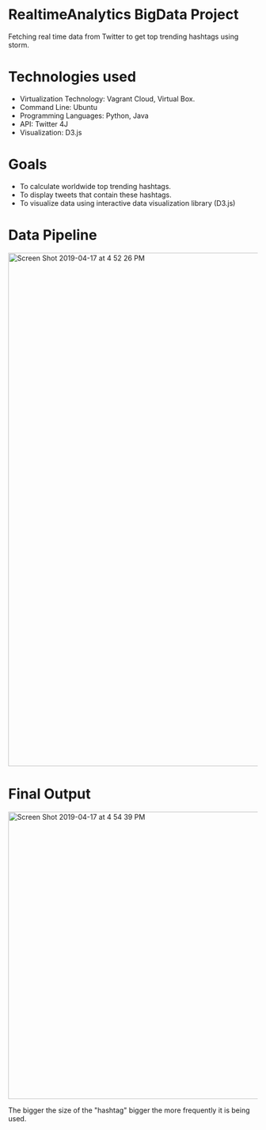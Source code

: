 # RealtimeAnalytics BigData Project
Fetching real time data from Twitter to get top trending hashtags using storm.

# Technologies used
- Virtualization Technology: Vagrant Cloud, Virtual Box.
- Command Line: Ubuntu
- Programming Languages: Python, Java
- API: Twitter 4J
- Visualization: D3.js


# Goals
- To calculate worldwide top trending hashtags.
- To display tweets that contain these hashtags.
- To visualize data using interactive data visualization library (D3.js)

# Data Pipeline

<img width="1038" alt="Screen Shot 2019-04-17 at 4 52 26 PM" src="https://user-images.githubusercontent.com/26671243/56316687-52aef400-6131-11e9-86c6-6f1024e50617.png">

# Final Output

<img width="581" alt="Screen Shot 2019-04-17 at 4 54 39 PM" src="https://user-images.githubusercontent.com/26671243/56316765-8722b000-6131-11e9-9593-6bf0e6c37ba5.png">

The bigger the size of the "hashtag" bigger the more frequently it is being used. 






